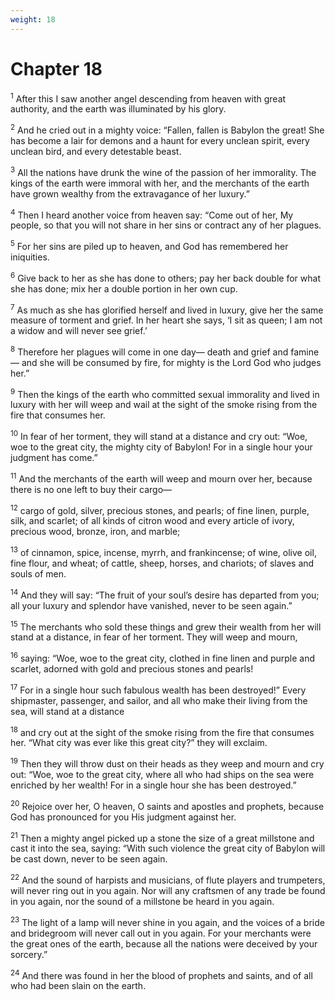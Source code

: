 ```yaml
---
weight: 18
---
```


# Chapter 18

<sup>1</sup> After this I saw another angel descending from heaven with great authority, and the earth was illuminated by his glory. 

<sup>2</sup> And he cried out in a mighty voice: “Fallen, fallen is Babylon the great! She has become a lair for demons and a haunt for every unclean spirit, every unclean bird, and every detestable beast. 

<sup>3</sup> All the nations have drunk the wine of the passion of her immorality. The kings of the earth were immoral with her, and the merchants of the earth have grown wealthy from the extravagance of her luxury.” 

<sup>4</sup> Then I heard another voice from heaven say: “Come out of her, My people, so that you will not share in her sins or contract any of her plagues. 

<sup>5</sup> For her sins are piled up to heaven, and God has remembered her iniquities. 

<sup>6</sup> Give back to her as she has done to others; pay her back double for what she has done; mix her a double portion in her own cup. 

<sup>7</sup> As much as she has glorified herself and lived in luxury, give her the same measure of torment and grief. In her heart she says, ‘I sit as queen; I am not a widow and will never see grief.’ 

<sup>8</sup> Therefore her plagues will come in one day— death and grief and famine— and she will be consumed by fire, for mighty is the Lord God who judges her.” 

<sup>9</sup> Then the kings of the earth who committed sexual immorality and lived in luxury with her will weep and wail at the sight of the smoke rising from the fire that consumes her. 

<sup>10</sup> In fear of her torment, they will stand at a distance and cry out: “Woe, woe to the great city, the mighty city of Babylon! For in a single hour your judgment has come.” 

<sup>11</sup> And the merchants of the earth will weep and mourn over her, because there is no one left to buy their cargo— 

<sup>12</sup> cargo of gold, silver, precious stones, and pearls; of fine linen, purple, silk, and scarlet; of all kinds of citron wood and every article of ivory, precious wood, bronze, iron, and marble; 

<sup>13</sup> of cinnamon, spice, incense, myrrh, and frankincense; of wine, olive oil, fine flour, and wheat; of cattle, sheep, horses, and chariots; of slaves and souls of men. 

<sup>14</sup> And they will say: “The fruit of your soul’s desire has departed from you; all your luxury and splendor have vanished, never to be seen again.” 

<sup>15</sup> The merchants who sold these things and grew their wealth from her will stand at a distance, in fear of her torment. They will weep and mourn, 

<sup>16</sup> saying: “Woe, woe to the great city, clothed in fine linen and purple and scarlet, adorned with gold and precious stones and pearls! 

<sup>17</sup> For in a single hour such fabulous wealth has been destroyed!” Every shipmaster, passenger, and sailor, and all who make their living from the sea, will stand at a distance 

<sup>18</sup> and cry out at the sight of the smoke rising from the fire that consumes her. “What city was ever like this great city?” they will exclaim. 

<sup>19</sup> Then they will throw dust on their heads as they weep and mourn and cry out: “Woe, woe to the great city, where all who had ships on the sea were enriched by her wealth! For in a single hour she has been destroyed.” 

<sup>20</sup> Rejoice over her, O heaven, O saints and apostles and prophets, because God has pronounced for you His judgment against her. 

<sup>21</sup> Then a mighty angel picked up a stone the size of a great millstone and cast it into the sea, saying: “With such violence the great city of Babylon will be cast down, never to be seen again. 

<sup>22</sup> And the sound of harpists and musicians, of flute players and trumpeters, will never ring out in you again. Nor will any craftsmen of any trade be found in you again, nor the sound of a millstone be heard in you again. 

<sup>23</sup> The light of a lamp will never shine in you again, and the voices of a bride and bridegroom will never call out in you again. For your merchants were the great ones of the earth, because all the nations were deceived by your sorcery.” 

<sup>24</sup> And there was found in her the blood of prophets and saints, and of all who had been slain on the earth. 


